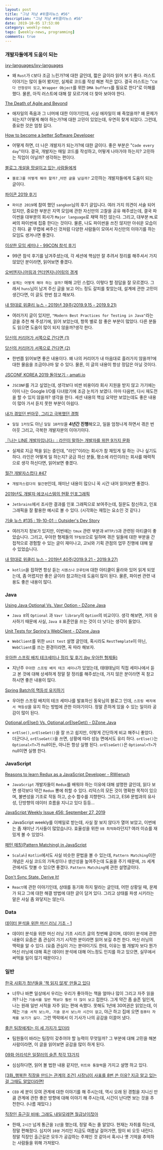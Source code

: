 ```yaml
---
layout: post
title: "그냥 저냥 #위클리뉴스 #56"
description: "그냥 저냥 #위클리뉴스 #56"
date: 2019-10-05 17:53:00
category: weekly-news
tags: [weekly-news, programming]
comments: true
---
```



### 개발자들에게 도움이 되는

[ixy-languages/ixy-languages](https://github.com/ixy-languages/ixy-languages/blob/master/Rust-vs-C-performance.md)

  - 왜 `Rust`가 `C`보다 조금 느린가?에 대한 글인데, 짧은 글이라 읽어 보기 좋다. 러스트 이야기는 많이 들어 봤지만, 실제로 코드를 작성 해본 적은 없다. 결국 러스트는 "`C보다 안정성이 있고`, `Wrapper Object`를 위한 `DMA buffers`를 필요로 한다"로 이해를 했다. 물론, 아직 러스트에 대해 잘 모르기에 더 찾아 보아야 한다.

[The Death of Agile and Beyond](https://www.infoq.com/articles/death-agile-beyond/)

  - 애자일의 죽음과 그 너머에 대한 이야기인데, 사실 애자일이 왜 죽었을까? 왜 문제가 되는지? 어떻게 해야 하는가?에 대한 고민이 있었는데, 우연히 찾게 되었다. 그런데, 중요한 것은 엄청 길다.

[How to become a better Software Developer](https://www.javacodegeeks.com/2019/09/become-better-software-developer.html)

  - 어떻게 하면, 더 나은 개발자가 되는가?에 대한 글이다. 좋은 부분은 "`Code every day`"이다. 결국, 개발자는 매일 코드를 작성하고, 어떻게 나아가야 하는지? 고민하는 직업이 아닐까? 생각하는 편이다.

[블로그 개설을 망설이고 있는 사람들에게](https://evan-moon.github.io/2019/09/28/how-do-i-write-postings/)

  - `블로그를 어떻게 해야 할까?` ,`어떤 글을 남길까?` 고민하는 개발자들에게 도움이 되는 글이다.

[파이콘 2019 후기](https://www.sangkon.com/pycon-2019/)

  - `파이콘 2019`에 참여 했던 `sangkon`님의 후기 글입니다. 여러 가지 의견이 서술 되어 있지만, 중요한 부분은 지역 모임에 관한 자신만의 고찰을 공유 해주셨는데, 결국 파이썬을 대부분의 회사가 `Major language`로 채택 하진 않는다. 그리고, 대부분 `ML`로써의 파이썬에 집중 한다는 것이다. 물론, 나도 파이썬을 쓰진 않지만 아쉬운 모습이긴 하다. 끝 무렵에 써주신 것처럼 다양한 사람들이 모여서 자신만의 이야기를 하는 모임도 생겨나면 좋겠다.

[이상한 모임 세미나 - 99CON 참석 후기](https://gwonsungjun.github.io/articles/2019-09/99con-resume)

  - 99콘 참석 후기를 남겨주셨는데, 각 세션에 핵심만 잘 추려서 정리를 해주셔서 가지 않았던 분이라면, 읽어보면 좋겠다.

[오버엔지니어링과 언더엔지니어링의 경계](https://huns.me/posts/2019-09-26-overengineering-vs-underengineering)

  - `설계는 어떻게 해야 하는 걸까?` 매해 고민 스럽다. 이렇다 할 정답을 잘 모르겠다. 그래서 `huns`님이 남겨 주신 글을 보고 어느 정도 갈피를 찾았는데, 설계에 관한 고민이 생긴다면, 이 글도 한번 참고 해보자.

[내 맘대로 위클리 뉴스 - 2019년 39주(2019.9.15 - 2019.9.21)](https://www.sangkon.com/sigamdream_weekly_2019_39/)

  - 여러가지 글이 있지만, `"Modern Best Practices for Testing in Java"`라는 글을 추천 해 주셨기에, 읽어 보았는데, 항목 별로 참 좋은 부분이 많았다. 다른 분들도 읽으면 도움이 많이 되지 않을까?생각 한다.

[당신의 커리어가 서쪽으로 간다면 (1)](https://buggymind.com/591)

[당신의 커리어가 서쪽으로 간다면 (2)](https://buggymind.com/592)

  - 한번쯤 읽어보면 좋은 내용이다. 왜 나의 커리어가 내 마음대로 흘러가지 않을까?에 대한 물음을 조금이나마 알 수 있다. 물론, 이 글의 내용이 항상 정답은 아닐 것이다.

[JSCONF KOREA 2019 돌아보기 - amati.io](https://amati.io/2019/09/24/jsconf-korea-2019-epilogue/)

  - `JSCONF`를 가고 싶었는데, 생각보다 비싼 비용이라 회사 지원을 받지 않고 가기에는 이미 나는 Google I/O를 다녀왔기에 조금 눈치가 보였다. 아마 다음번, 다시 재도전을 할 수 있지 않을까? 생각을 한다. 세션 내용의 핵심 요약만 보았는데도 좋은 내용이 많아 가서 듣지 못한 부분이 아쉽다.

[내가 겪었던 번아웃, 그리고 극복했던 경험](https://evan-moon.github.io/2019/09/23/how-to-overcome-burnout/)

  - `일일 1커밋`도 아닌 `일일 10커밋`을 **4년간 진행**해오고, 일을 엄청나게 하면서 겪은 번아웃 그리고, 극복한 개발자분의 이야기이다.

[『나는 LINE 개발자입니다』: 라인이 말하는 개발자를 위한 9가지 문화](https://ppss.kr/archives/204210)

  - 실제로 지금 책을 읽는 중인데, "라인"이라는 회사가 참 재밌게 일 하는 구나 싶기도 하다. 라인은 어떻게 일 하는지? 궁금 하신 분들, 평소에 라인이라는 회사를 매력적으로 생각 하신다면, 읽어보면 좋겠다.

[월간 개발자스럽다 #47](https://blog.gaerae.com/2019/09/monthly.html)

  - `개발자스럽다의 월간편`인데, 재미난 내용이 많으니 꼭 시간 내어 읽어보면  좋겠다.

[2019년도 개발자 에코시스템의 현황 인포그래픽](https://www.jetbrains.com/ko-kr/lp/devecosystem-2019/?utm_source=gaerae.com&utm_campaign=%EA%B0%9C%EB%B0%9C%EC%9E%90%EC%8A%A4%EB%9F%BD%EB%8B%A4&utm_medium=social)

  - `Jetbrains`에서 조사한 결과를 인포 그래픽으로 보여주는데, 질문도 참신하고, 인포그래픽을 잘 활용한 예시로 볼 수 있다. (시각화는 재밌는 요소인 것 같다.)

[기술 뉴스 #135 : 19-10-01 :: Outsider's Dev Story](https://blog.outsider.ne.kr/1462)

  - 여러가지 정보가 있지만, 이번에는 `tmux` 관련 부분과 `HTTP/3`과 관련된 아티클이 좋았습니다. 그리고, 우아한 형제들의 `TF팀장`으로 일하며 겪은 일들에 대한 부분을 간접적으로 경험할 수 있는 글이 재미나고, 고뇌와 기획 관점의 업무 진행에 대해 알 수 있었습니다.

[내 맘대로 위클리 뉴스 - 2019년 40주(2019.9.21 - 2019.9.27)](https://www.sangkon.com/sigamdream_weekly_2019_40/)

  - `kotlin`을 접하면 항상 듣는 `시퀀스나` `코루틴에` 대한 아티클이 올라와 있어 읽게 되었는데, 좀 어렵지만 좋은 글이라 참고하는데 도움이 많이 된다. 물론, 파이썬 관련 내용도 좋은 내용이 많다.

### Java

[Using Java Optional Vs. Vavr Option - DZone Java](https://dzone.com/articles/using-java-optional-vs-vavr-option?utm_medium=feed&utm_source=feedpress.me&utm_campaign=Feed:%20dzone%2Fjava)

  - `Java 8`의 `Optional` 과 `Vavr library`의 `Option`의 비교이다. 생각 해보면, 거의 유사하기 때문에 사실, `Java 8` 표준안을 쓰는 것이 더 낫다는 생각이 들었다.

[Unit Tests for Spring's WebClient - DZone Java](https://dzone.com/articles/unit-tests-for-springs-webclient?utm_medium=feed&utm_source=feedpress.me&utm_campaign=Feed:%20dzone%2Fjava)

  - `WebClient`를 위한 `unit test` 설명 글인데, 혹시라도 `RestTemplate`이 아닌, `WebClient`를 쓰는 환경이라면, 꼭 따라 해보자.

[우아한 스프링 배치 테크세미나 정리 및 후기 (by 우아한 형제들)](https://taetaetae.github.io/2019/09/29/woowabros-spring-batch/)

  - 지난주 `우아한 스프링 배치 테크 세미나`가 있었는데, 태태태님이 직접 세미나에서 듣고 본 것에 대해 상세하게 정말 잘 정리를 해주셨는데, 가지 않은 분이라면 꼭 참고하시면 좋은 내용이 많다.

[Spring Batch의 멱등성 유지하기](https://jojoldu.tistory.com/451)

  - 우아한 스프링 배치의 테크 세미나를 발표하신 동욱님의 블로그 인데, `스프링 배치에서 멱등성`을 유지 하는 방법에 관한 이야기이다. 정말 흔하게 있을 수 있는 일이라 공감이 많이 된다.

[Optional.orElse() Vs. Optional.orElseGet() - DZone Java](https://dzone.com/articles/optionalorelse-vs-optionalorelseget?utm_medium=feed&utm_source=feedpress.me&utm_campaign=Feed:%20dzone%2Fjava)

  - `orElse(),orElseGet()`을 잘 쓰고 쉽지만, 이렇게 간단하게 비교 해주니 좋았다. 더군다나, `orElseGet()`을 쓰면, 상황에 따라 성능 면에서도 유리 하다. `orElse()`는 `Optional<T>`가 null이든, 아니든 항상 실행 된다. `orElseGet()`은 `Optional<T>`가 null이면 실행 한다.

### JavaScript

[Reasons to learn Redux as a JavaScript Developer - RWieruch](https://www.robinwieruch.de/redux-javascript)

  - `JavaScript` 개발자들이 `Redux`를 배워야 하는 이유에 대해 설명한 글인데, 읽다 보면 생각보다 약간 `Redux` 뽕에 취할 수 있다. 리덕스의 모든 것이 명확한 목적이 있으며, 불변성을 기조로 작동 하고, 순수 함수를 지향한다. 그리고, ES6 문법과의 유사성, 단방향의 데이터 흐름을 지니고 있다 등등...

[JavaScript Weekly Issue 456: September 27, 2019](https://javascriptweekly.com/issues/456)

  - JavaScript weekly를 이메일로 받는데, 사실 잘 보지 않다가 열어 보았고, 이번에는 좀 재미난 기사들이 많았습니다. 효율성을 위한 `V8 최적화`라던지? 여러 이슈를 재밌게 볼 수 있었다.

[패턴 매칭(Pattern Matching) in JavaScript](https://dev-momo.tistory.com/52)

  - `Scala`나 `Kotlin`에서도 사실 비슷한 문법을 볼 수 있는데, `Pattern Matching`이란 개념은 사실 코드의 가독성이나 생산성을 높여주는데 도움을 주기 때문에, `JS` 세계관에서도 맛볼 수 있으면 좋겠다. `Pattern Matching`에 관한 설명글이다.

[Don't Sync State. Derive It!](https://kentcdodds.com/blog/dont-sync-state-derive-it)

  - `React`에 관한 이야기인데, 상태를 동기화 하지 말라는 글인데, 어떤 상황일 때, 문제가 되고 그에 대한 해결 방법에 대한 글이 담겨 있다. 그리고 상태를 파생 시키라는 말은 사실 좀 와닿지는 않는다.

### Data

[데이터 분석을 위한 머신 러닝 기초 - 1](http://hochul.net/blog/data_analysis_machine_learning_basic_1s/)

  - 데이터 분석을 위한 머신 러닝 기초 시리즈 글의 첫번째 글이며, 데이터 분석에 관한 내용이 요즘은 좀 관심이 가기 시작한 분이라면 읽어 보길 추천 한다. 머신 러닝의 맥락을 알 수 있다. (요즘 관심이 가는 분야이기도 한데, 이유는 웹 개발자 보다 뭔가 머신 러닝에 대해 혹은 데이터 분석에 대해 어느정도 인지를 하고 있으면, 실무에서 써먹을 일이 많기 때문이다.)

### 일반

[한국 사회가 청년들을 '책 읽지 않게' 만들고 있다](https://ppss.kr/archives/201918)

  - 너무나 바쁜 일상에서 우리는 우리가 좋아하는 책을 얼마나 많이 그리고 자주 읽을까? 나는 `기술서를 일반 책보다 훨씬 더 많이 보고` 접한다. 그게 약간 좀 슬픈 일인게, 나는 원래 일반 서적을 자주 읽는 편에 속했다. 못해도 1년에 30여권은 읽었는데, 이제는 `기술 서적 보느라, 기술 문서 보느라 시간이 없고`, 야근 하고 집에 오면 `컴퓨터 자체를 보기가 싫다.` 그런 맥락에서 이 기사가 나의 공감을 이끌어 냈다.

[좋은 팀장에게는 이 세 가지가 있더라](https://ppss.kr/archives/203838)

  - 팀원들이 바라는 팀장이 갖추어야 할 능력이 무엇일까? 그 부분에 대해 고민을 해본 사람이라면, 이 글을 읽어보면 공감을 많이 하게 된다.

[09화 어리석은 일잘러의 슬픈 착각 13가지](https://brunch.co.kr/@roysday/307?utm_source=gaerae.com&utm_campaign=%EA%B0%9C%EB%B0%9C%EC%9E%90%EC%8A%A4%EB%9F%BD%EB%8B%A4&utm_medium=social)

  - 심심하다면, 읽어 볼 법한 내용 같지만, `위트와 통찰력`을 가지고 설명 하고 있다.

[[3화_행복한 직장을 만드는 관계의 조건] 사장님이 사표를 8번 쓴 이유? 지금 알고 있는 걸 그때도 알았더라면!](https://www.youtube.com/watch?v=ZobZuVBAupg&fbclid=IwAR3cQgsa9pOIqiUBZGdpGNklPJGwNRmCcFmHNw4lMNPjnzl-1eQ5YuLSFQE)

  - `CEO` 세 분이 모여 관계에 대한 이야기를 해 주시는데, 역시 오래 된 경험을 지니신 만큼 관계에 관한 좋은 방향에 대해 이야기 해 주시는데, 시간이 난다면 보는 것을 추천한다. (나름 재밌다.)

[직장인 출근길 비애: 그래도 내일모레면 월급날이잖아](https://ppss.kr/archives/202480)

  - 한때, `2시간` 넘게 통근을 `1년`을 했는데, 정말 죽는 줄 알았다. 현재는 자취를 하는데, 정말 편해졌다. 심지어 `10분` 거리인 지금도 여름날 걸어가면, 땀이 비 오듯 내린다. 정말 직장인 출근길은 모두가 공감하는 주제인 것 같아서 혹시나 옛 기억을 추억하는 사람들을 위해 가져왔다.
